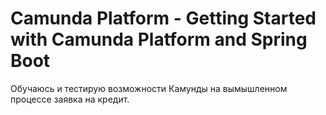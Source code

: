 # Camunda Platform - Getting Started with Camunda Platform and Spring Boot

Обучаюсь и тестирую возможности Камунды на вымышленном процессе заявка на кредит.